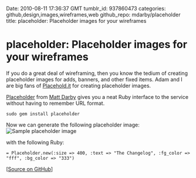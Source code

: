 Date: 2010-08-11 17:36:37 GMT
tumblr_id: 937860473
categories: github,design,images,wireframes,web
github_repo: mdarby/placeholder
title: placeholder: Placeholder images for your wireframes

# placeholder: Placeholder images for your wireframes

If you do a great deal of wireframing, then you know the tedium of creating placeholder images for adds, banners, and other fixed items. Adam and I are big fans of [Placehold.it](http://placehold.it) for creating placeholder images.

[Placeholder](http://github.com/mdarby/placeholder) from [Matt Darby](http://github.com/mdarby) gives you a neat Ruby interface to the service without having to remember URL format.

    sudo gem install placeholder

Now we can generate the following placeholder image: ![Sample placeholder image](http://placehold.it/400/333/fff&text=The%20Changelog)

with the following Ruby:

    = Placeholder.new(:size => 400, :text => "The Changelog", :fg_color => "fff", :bg_color => "333")

[[Source on GitHub](http://github.com/mdarby/placeholder)]
